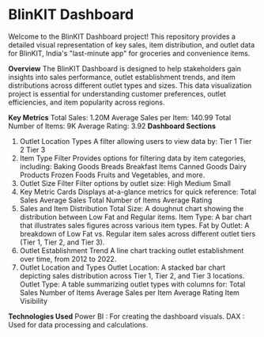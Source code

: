 # BlinKIT Dashboard
Welcome to the BlinKIT Dashboard project! This repository provides a detailed visual representation of key sales, item distribution, and outlet data for BlinKIT, India's "last-minute app" for groceries and convenience items.

**Overview**
The BlinKIT Dashboard is designed to help stakeholders gain insights into sales performance, outlet establishment trends, and item distributions across different outlet types and sizes. This data visualization project is essential for understanding customer preferences, outlet efficiencies, and item popularity across regions.

**Key Metrics**
Total Sales: 1.20M
Average Sales per Item: 140.99
Total Number of Items: 9K
Average Rating: 3.92
**Dashboard Sections**
1. Outlet Location Types
A filter allowing users to view data by:
Tier 1
Tier 2
Tier 3
2. Item Type Filter
Provides options for filtering data by item categories, including:
Baking Goods
Breads
Breakfast Items
Canned Goods
Dairy Products
Frozen Foods
Fruits and Vegetables, and more.
3. Outlet Size Filter
Filter options by outlet size:
High
Medium
Small
4. Key Metric Cards
Displays at-a-glance metrics for quick reference:
Total Sales
Average Sales
Total Number of Items
Average Rating
5. Sales and Item Distribution
Total Size: A doughnut chart showing the distribution between Low Fat and Regular items.
Item Type: A bar chart that illustrates sales figures across various item types.
Fat by Outlet: A breakdown of Low Fat vs. Regular item sales across different outlet tiers (Tier 1, Tier 2, and Tier 3).
6. Outlet Establishment Trend
A line chart tracking outlet establishment over time, from 2012 to 2022.
7. Outlet Location and Types
Outlet Location: A stacked bar chart depicting sales distribution across Tier 1, Tier 2, and Tier 3 locations.
Outlet Type: A table summarizing outlet types with columns for:
Total Sales
Number of Items
Average Sales per Item
Average Rating
Item Visibility

**Technologies Used**
Power BI : For creating the dashboard visuals.
DAX : Used for data processing and calculations.
